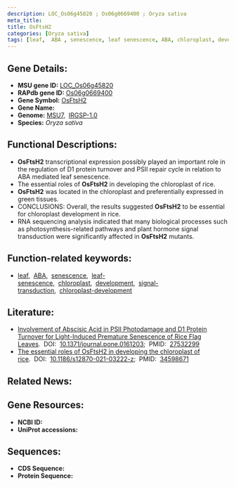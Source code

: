 ```yaml
---
description: LOC_Os06g45820 ; Os06g0669400 ; Oryza sativa
meta_title:
title: OsFtsH2
categories: [Oryza sativa]
tags: [leaf,  ABA , senescence, leaf senescence, ABA, chloroplast, development, signal transduction, chloroplast development]
---
```


## Gene Details:
- **MSU gene ID:** [LOC_Os06g45820](http://rice.uga.edu/cgi-bin/ORF_infopage.cgi?orf=LOC_Os06g45820)  
- **RAPdb gene ID:** [Os06g0669400](https://rapdb.dna.affrc.go.jp/locus/?name=Os06g0669400)  
- **Gene Symbol:** <u>OsFtsH2</u>
- **Gene Name:**
- **Genome:**  [MSU7](http://rice.uga.edu/),&nbsp;&nbsp;[IRGSP-1.0](https://rapdb.dna.affrc.go.jp/download/irgsp1.html)
- **Species:** *Oryza sativa*

## Functional Descriptions:
   - **OsFtsH2** transcriptional expression possibly played an important role in the regulation of D1 protein turnover and PSII repair cycle in relation to ABA mediated leaf senescence.
   - The essential roles of **OsFtsH2** in developing the chloroplast of rice.
   - **OsFtsH2** was located in the chloroplast and preferentially expressed in green tissues.
   - CONCLUSIONS: Overall, the results suggested **OsFtsH2** to be essential for chloroplast development in rice.
   - RNA sequencing analysis indicated that many biological processes such as photosynthesis-related pathways and plant hormone signal transduction were significantly affected in **OsFtsH2** mutants.

## Function-related keywords:
   - [leaf](/tags/leaf/),&nbsp;&nbsp;[ABA](/tags/ABA/),&nbsp;&nbsp;[senescence](/tags/senescence/),&nbsp;&nbsp;[leaf-senescence](/tags/leaf-senescence/),&nbsp;&nbsp;[chloroplast](/tags/chloroplast/),&nbsp;&nbsp;[development](/tags/development/),&nbsp;&nbsp;[signal-transduction](/tags/signal-transduction/),&nbsp;&nbsp;[chloroplast-development](/tags/chloroplast-development/)

## Literature:
   - [Involvement of Abscisic Acid in PSII Photodamage and D1 Protein Turnover for Light-Induced Premature Senescence of Rice Flag Leaves](https://www.doi.org/10.1371/journal.pone.0161203).&nbsp;&nbsp;DOI:&nbsp;&nbsp;[10.1371/journal.pone.0161203](https://www.doi.org/10.1371/journal.pone.0161203);&nbsp;&nbsp;PMID:&nbsp;&nbsp;[27532299](https://pubmed.ncbi.nlm.nih.gov/27532299/)
   - [The essential roles of OsFtsH2 in developing the chloroplast of rice](https://www.doi.org/10.1186/s12870-021-03222-z).&nbsp;&nbsp;DOI:&nbsp;&nbsp;[10.1186/s12870-021-03222-z](https://www.doi.org/10.1186/s12870-021-03222-z);&nbsp;&nbsp;PMID:&nbsp;&nbsp;[34598671](https://pubmed.ncbi.nlm.nih.gov/34598671/)

## Related News:

## Gene Resources:
- **NCBI ID:**  []()
- **UniProt accessions:** [](https://www.uniprot.org/uniprotkb//entry)

## Sequences:
- **CDS Sequence:**
- **Protein Sequence:**
